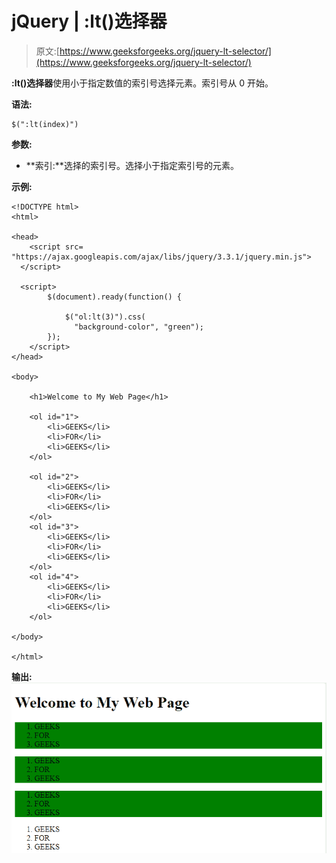 # jQuery | :lt()选择器

> 原文:[https://www.geeksforgeeks.org/jquery-lt-selector/](https://www.geeksforgeeks.org/jquery-lt-selector/)

**:lt()选择器**使用小于指定数值的索引号选择元素。索引号从 0 开始。

**语法:**

```
$(":lt(index)")
```

**参数:**

*   **索引:**选择的索引号。选择小于指定索引号的元素。

**示例:**

```
<!DOCTYPE html>
<html>

<head>
    <script src=
"https://ajax.googleapis.com/ajax/libs/jquery/3.3.1/jquery.min.js">
  </script>

  <script>
        $(document).ready(function() {

            $("ol:lt(3)").css(
              "background-color", "green");
        });
    </script>
</head>

<body>

    <h1>Welcome to My Web Page</h1>

    <ol id="1">
        <li>GEEKS</li>
        <li>FOR</li>
        <li>GEEKS</li>
    </ol>

    <ol id="2">
        <li>GEEKS</li>
        <li>FOR</li>
        <li>GEEKS</li>
    </ol>
    <ol id="3">
        <li>GEEKS</li>
        <li>FOR</li>
        <li>GEEKS</li>
    </ol>
    <ol id="4">
        <li>GEEKS</li>
        <li>FOR</li>
        <li>GEEKS</li>
    </ol>

</body>

</html>
```

**输出:**
![](img/0e408460ab12428e77cc54e31ad90f72.png)